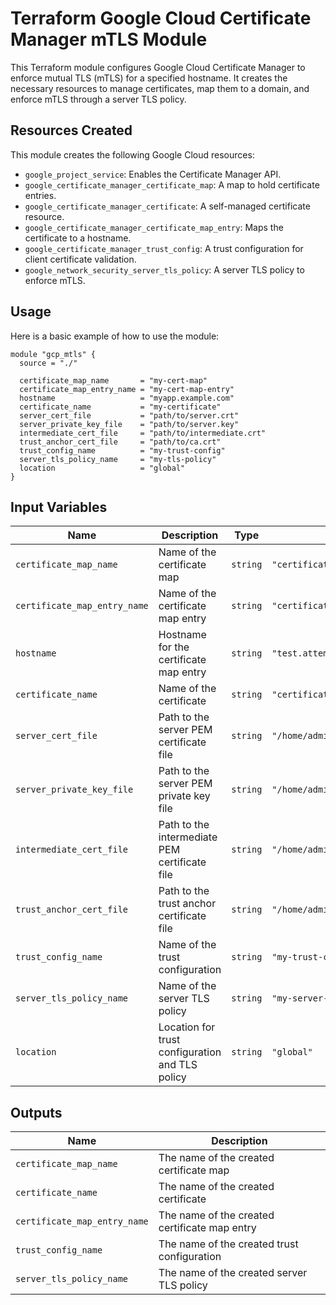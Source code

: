 # Terraform Google Cloud Certificate Manager mTLS Module

This Terraform module configures Google Cloud Certificate Manager to enforce mutual TLS (mTLS) for a specified hostname. It creates the necessary resources to manage certificates, map them to a domain, and enforce mTLS through a server TLS policy.

## Resources Created

This module creates the following Google Cloud resources:

-   `google_project_service`: Enables the Certificate Manager API.
-   `google_certificate_manager_certificate_map`: A map to hold certificate entries.
-   `google_certificate_manager_certificate`: A self-managed certificate resource.
-   `google_certificate_manager_certificate_map_entry`: Maps the certificate to a hostname.
-   `google_certificate_manager_trust_config`: A trust configuration for client certificate validation.
-   `google_network_security_server_tls_policy`: A server TLS policy to enforce mTLS.

## Usage

Here is a basic example of how to use the module:

```hcl
module "gcp_mtls" {
  source = "./"

  certificate_map_name       = "my-cert-map"
  certificate_map_entry_name = "my-cert-map-entry"
  hostname                   = "myapp.example.com"
  certificate_name           = "my-certificate"
  server_cert_file           = "path/to/server.crt"
  server_private_key_file    = "path/to/server.key"
  intermediate_cert_file     = "path/to/intermediate.crt"
  trust_anchor_cert_file     = "path/to/ca.crt"
  trust_config_name          = "my-trust-config"
  server_tls_policy_name     = "my-tls-policy"
  location                   = "global"
}
```

## Input Variables

| Name                         | Description                                        | Type   | Default                                            |
| ---------------------------- | -------------------------------------------------- | ------ | -------------------------------------------------- |
| `certificate_map_name`       | Name of the certificate map                        | `string` | `"certificate-map"`                                  |
| `certificate_map_entry_name` | Name of the certificate map entry                  | `string` | `"certificate-map-entry"`                            |
| `hostname`                   | Hostname for the certificate map entry             | `string` | `"test.attempt.com"`                               |
| `certificate_name`           | Name of the certificate                            | `string` | `"certificate"`                                    |
| `server_cert_file`           | Path to the server PEM certificate file            | `string` | `"/home/admin_/project/folder/server_cert.pem"`      |
| `server_private_key_file`    | Path to the server PEM private key file            | `string` | `"/home/admin_/project/folder/server_key_decrypted.pem"` |
| `intermediate_cert_file`     | Path to the intermediate PEM certificate file      | `string` | `"/home/admin_/project/folder/intermediate_cert.pem"`|
| `trust_anchor_cert_file`     | Path to the trust anchor certificate file          | `string` | `"/home/admin_/project/folder/root_cert.pem"`        |
| `trust_config_name`          | Name of the trust configuration                    | `string` | `"my-trust-config-poc"`                              |
| `server_tls_policy_name`     | Name of the server TLS policy                      | `string` | `"my-server-tls-policy-poc"`                         |
| `location`                   | Location for trust configuration and TLS policy    | `string` | `"global"`                                         |

## Outputs

| Name                         | Description                               |
| ---------------------------- | ----------------------------------------- |
| `certificate_map_name`       | The name of the created certificate map   |
| `certificate_name`           | The name of the created certificate       |
| `certificate_map_entry_name` | The name of the created certificate map entry |
| `trust_config_name`          | The name of the created trust configuration |
| `server_tls_policy_name`     | The name of the created server TLS policy |
